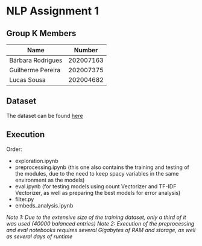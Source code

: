 # NLP Assignment 1

## Group K Members

| Name | Number |
| --- | --- |
| Bárbara Rodrigues | 202007163 |
| Guilherme Pereira | 202007375 |
| Lucas Sousa | 202004682 |

## Dataset
The dataset can be found [here](https://www.kaggle.com/datasets/vrindakallu/ag-news-topic-classification)

## Execution

Order:
- exploration.ipynb
- preprocessing.ipynb (this one also contains the training and testing of the modules, due to the need to keep spacy variables in the same environment as the models)
- eval.ipynb (for testing models using count Vectorizer and TF-IDF Vectorizer, as well as preparing the best models for error analysis)
- filter.py
- embeds_analysis.ipynb

*Note 1: Due to the extensive size of the training dataset, only a third of it was used (40000 balanced entries)*
*Note 2: Execution of the preprocessing and eval notebooks requires several Gigabytes of RAM and storage, as well as several days of runtime*